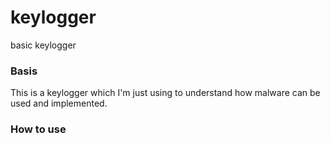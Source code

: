 # keylogger
basic keylogger 

### Basis
This is a keylogger which I'm just using to understand how malware can be used and implemented.

### How to use

